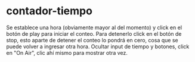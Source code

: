 # contador-tiempo
Se establece una hora (obviamente mayor al del momento) y click en el botón de play para iniciar el conteo.
Para detenerlo click en el botón de stop, esto aparte de detener el conteo lo pondrá en cero, cosa que se puede volver a ingresar otra hora.
Ocultar input de tiempo y botones, click en "On Air", clic ahí mismo para mostrar otra vez.

